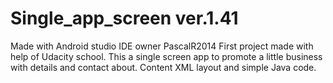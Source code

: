 # Single_app_screen ver.1.41
Made with Android studio IDE owner PascalR2014
First project made with help of Udacity school.
This a single screen app to promote a little business with details and contact about.
Content XML layout and simple Java code.

